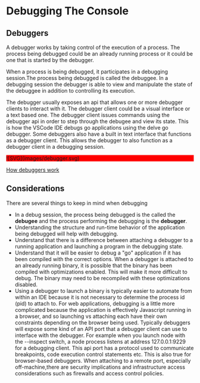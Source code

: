 # Debugging The Console

## Debuggers
A debugger works by taking control of the execution of a process. The process being debugged could be an already running process or it could be one that is started by the debugger.

When a process is being debugged, it participates in a debugging session.The process being debugged is called the debuggee. In a debugging session the debugger is able to view and manipulate the state of the debuggee in addition to controlling its execution.

The debugger usually exposes an api that allows one or more debugger clients to interact with it. The debugger client could be a visual interface or a text based one. The debugger client issues commands using the debugger api in order to step through the debugee and view its state. This is how the VSCode IDE debugs go applications using the delve go debugger. Some debuggers also have a built in text interface that functions as a debugger client. This allows the debugger to also function as a debugger client in a debugging session.

<div style="background-color:red !important;" >
![SVG](images/debugger.svg)
</div>

[How debuggers work](https://opensource.com/article/18/1/how-debuggers-really-work)

## Considerations

There are several things to keep in mind when debugging

- In a debug session, the process being debugged is the called the **debugee** and the process performing the debugging is the **debugger**.
- Understanding the structure and run-time behavior of the application being debugged will help with debugging.
- Understand that there is a difference between attaching a debugger to a running application and launching a program in the debugging state. 
- Understand that it will be easier to debug a "go" application if it has been compiled with the correct options. When a debugger is attached to an already running binary, it is possible that the binary has been compiled with optimizations enabled. This will make it more difficult to debug. The binary may need to be recompiled with these optimizations disabled. 
- Using a debugger to launch a binary is typically easier to automate from within an IDE because it is not necessary to determine the process id (pid) to attach to.  For web applications, debugging is a little more complicated because the application is effectively Javascript running in a browser, and so launching vs attaching each have their own constraints depending on the browser being used. Typically debuggers will expose some kind of an API port that a debugger client can use to interface with the debugger. For example when you launch node with the --inspect switch, a node process listens at address 127.0.0.1:9229 for a debugging client. This api port has a protocol used to communicate breakpoints, code execution control statements etc. This is also true for browser-based debuggers. When attaching to a remote port, especially off-machine,there are security implications and infrastructure access considerations such as firewalls and access control policies.





